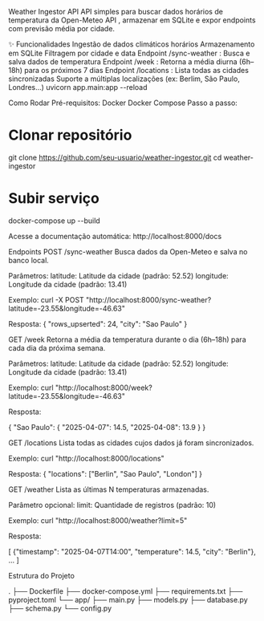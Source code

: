 Weather Ingestor API
API simples para buscar dados horários de temperatura da Open-Meteo API , armazenar em SQLite e expor endpoints com previsão média por cidade.

✨ Funcionalidades
Ingestão de dados climáticos horários
Armazenamento em SQLite
Filtragem por cidade e data
Endpoint /sync-weather : Busca e salva dados de temperatura
Endpoint /week : Retorna a média diurna (6h–18h) para os próximos 7 dias
Endpoint /locations : Lista todas as cidades sincronizadas
Suporte a múltiplas localizações (ex: Berlim, São Paulo, Londres...)
uvicorn app.main:app --reload

Como Rodar
Pré-requisitos:
Docker
Docker Compose
Passo a passo:

# Clonar repositório
git clone https://github.com/seu-usuario/weather-ingestor.git 
cd weather-ingestor

# Subir serviço
docker-compose up --build

Acesse a documentação automática:
http://localhost:8000/docs

Endpoints
POST /sync-weather
Busca dados da Open-Meteo e salva no banco local.

Parâmetros:
latitude: Latitude da cidade (padrão: 52.52)
longitude: Longitude da cidade (padrão: 13.41)

Exemplo:
curl -X POST "http://localhost:8000/sync-weather?latitude=-23.55&longitude=-46.63"

Resposta:
{
  "rows_upserted": 24,
  "city": "Sao Paulo"
}

GET /week
Retorna a média da temperatura durante o dia (6h–18h) para cada dia da próxima semana.

Parâmetros:
latitude: Latitude da cidade (padrão: 52.52)
longitude: Longitude da cidade (padrão: 13.41)

Exemplo:
curl "http://localhost:8000/week?latitude=-23.55&longitude=-46.63"

Resposta:

{
  "Sao Paulo": {
    "2025-04-07": 14.5,
    "2025-04-08": 13.9
  }
}

GET /locations
Lista todas as cidades cujos dados já foram sincronizados.

Exemplo:
curl "http://localhost:8000/locations"

Resposta:
{
  "locations": ["Berlin", "Sao Paulo", "London"]
}

GET /weather
Lista as últimas N temperaturas armazenadas.

Parâmetro opcional:
limit: Quantidade de registros (padrão: 10)

Exemplo:
curl "http://localhost:8000/weather?limit=5"

Resposta:

[
  {"timestamp": "2025-04-07T14:00", "temperature": 14.5, "city": "Berlin"},
  ...
]

Estrutura do Projeto

.
├── Dockerfile
├── docker-compose.yml
├── requirements.txt
├── pyproject.toml
└── app/
    ├── main.py
    ├── models.py
    ├── database.py
    ├── schema.py
    └── config.py


